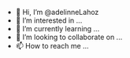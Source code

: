 - 👋 Hi, I’m @adelinneLahoz
- 👀 I’m interested in ...
- 🌱 I’m currently learning ...
- 💞️ I’m looking to collaborate on ...
- 📫 How to reach me ...

<!---
adelinneLahoz/adelinneLahoz is a ✨ special ✨ repository because its `README.md` (this file) appears on your GitHub profile.
You can click the Preview link to take a look at your changes.
--->
